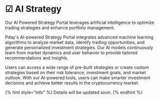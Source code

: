 # ☑ AI Strategy

Our AI Powered Strategy Portal leverages artificial intelligence to optimize trading strategies and enhance portfolio management.

Pday's AI-powered Strategy Portal integrates advanced machine learning algorithms to analyze market data, identify trading opportunities, and generate personalized investment strategies. Our AI models continuously learn from market dynamics and user behavior to provide tailored recommendations and insights.

Users can access a wide range of pre-built strategies or create custom strategies based on their risk tolerance, investment goals, and market outlook. With our AI-powered tools, users can make smarter investment decisions and achieve better results in the cryptocurrency market.

{% hint style="info" %}
Details will be updated soon.
{% endhint %}
